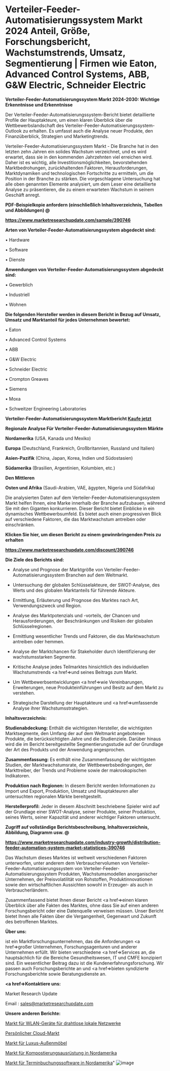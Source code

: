 # Verteiler-Feeder-Automatisierungssystem Markt 2024 Anteil, Größe, Forschungsbericht, Wachstumstrends, Umsatz, Segmentierung | Firmen wie Eaton, Advanced Control Systems, ABB, G&W Electric, Schneider Electric

<strong>Verteiler-Feeder-Automatisierungssystem Markt 2024-2030: Wichtige Erkenntnisse und Erkenntnisse</strong>

Der Verteiler-Feeder-Automatisierungssystem-Bericht bietet detaillierte Profile der Hauptakteure, um einen klaren Überblick über die Wettbewerbslandschaft des Verteiler-Feeder-Automatisierungssystem-Outlook zu erhalten. Es umfasst auch die Analyse neuer Produkte, den Finanzüberblick, Strategien und Marketingtrends.

Verteiler-Feeder-Automatisierungssystem Markt - Die Branche hat in den letzten zehn Jahren ein solides Wachstum verzeichnet, und es wird erwartet, dass sie in den kommenden Jahrzehnten viel erreichen wird. Daher ist es wichtig, alle Investitionsmöglichkeiten, bevorstehenden Marktbedrohungen, zurückhaltenden Faktoren, Herausforderungen, Marktdynamiken und technologischen Fortschritte zu ermitteln, um die Position in der Branche zu stärken. Die vorgeschlagene Untersuchung hat alle oben genannten Elemente analysiert, um dem Leser eine detaillierte Analyse zu präsentieren, die zu einem erwarteten Wachstum in seinem Geschäft anregt.



<strong><b>PDF-Beispielkopie anfordern (einschließlich Inhaltsverzeichnis, Tabellen und Abbildungen) @ </b></strong>

<strong><a href=https://www.marketresearchupdate.com/sample/390746>

<strong>https://www.marketresearchupdate.com/sample/390746</u></a></strong></strong>



<strong>Arten von Verteiler-Feeder-Automatisierungssystem abgedeckt sind:</strong>

• Hardware

• Software

• Dienste



<strong>Anwendungen von Verteiler-Feeder-Automatisierungssystem abgedeckt sind:</strong>

• Gewerblich

• Industriell

• Wohnen



<strong>Die folgenden Hersteller werden in diesem Bericht in Bezug auf Umsatz, Umsatz und Marktanteil für jedes Unternehmen bewertet:</strong>

• Eaton

• Advanced Control Systems

• ABB

• G&W Electric

• Schneider Electric

• Crompton Greaves

• Siemens

• Moxa

• Schweitzer Engineering Laboratories



<strong>Verteiler-Feeder-Automatisierungssystem Marktbericht <a href=https://www.marketresearchupdate.com/buynow/390746>Kaufe jetzt</a></strong>



<strong>Regionale Analyse Für Verteiler-Feeder-Automatisierungssystem Märkte</strong>



<strong>Nordamerika</strong> (USA, Kanada und Mexiko)



<strong>Europa</strong> (Deutschland, Frankreich, Großbritannien, Russland und Italien)



<strong>Asien-Pazifik</strong> (China, Japan, Korea, Indien und Südostasien)



<strong>Südamerika</strong> (Brasilien, Argentinien, Kolumbien, etc.)



<strong>Den Mittleren</strong> 

<strong>Osten und Afrika</strong> (Saudi-Arabien, VAE, ägypten, Nigeria und Südafrika)

Die analysierten Daten auf dem Verteiler-Feeder-Automatisierungssystem Markt helfen Ihnen, eine Marke innerhalb der Branche aufzubauen, während Sie mit den Giganten konkurrieren. Dieser Bericht bietet Einblicke in ein dynamisches Wettbewerbsumfeld. Es bietet auch einen progressiven Blick auf verschiedene Faktoren, die das Marktwachstum antreiben oder einschränken.



<strong>Klicken Sie hier, um diesen Bericht zu einem gewinnbringenden Preis zu erhalten
</strong>

<strong><a href=https://www.marketresearchupdate.com/discount/390746>https://www.marketresearchupdate.com/discount/390746</b></u></strong></a>



<strong>Die Ziele des Berichts sind:</strong>

- Analyse und Prognose der Marktgröße von Verteiler-Feeder-Automatisierungssystem Branchen auf dem Weltmarkt.

- Untersuchung der globalen Schlüsselakteure, der SWOT-Analyse, des Werts und des globalen Marktanteils für führende Akteure.

- Ermittlung, Erläuterung und Prognose des Marktes nach Art, Verwendungszweck und Region.

- Analyse des Marktpotenzials und -vorteils, der Chancen und Herausforderungen, der Beschränkungen und Risiken der globalen Schlüsselregionen.

- Ermittlung wesentlicher Trends und Faktoren, die das Marktwachstum antreiben oder hemmen.

- Analyse der Marktchancen für Stakeholder durch Identifizierung der wachstumsstarken Segmente.

- Kritische Analyse jedes Teilmarktes hinsichtlich des individuellen Wachstumstrends <a href=>und</a> seines Beitrags zum Markt.

- Um Wettbewerbsentwicklungen <a href=>wie</a> Vereinbarungen, Erweiterungen, neue Produkteinführungen und Besitz auf dem Markt zu verstehen.

- Strategische Darstellung der Hauptakteure und <a href=>umfas</a>sende Analyse ihrer Wachstumsstrategien.



<strong>Inhaltsverzeichnis:</strong>



<strong>Studienabdeckung:</strong> Enthält die wichtigsten Hersteller, die wichtigsten Marktsegmente, den Umfang der auf dem Weltmarkt angebotenen Produkte, die berücksichtigten Jahre und die Studienziele. Darüber hinaus wird die im Bericht bereitgestellte Segmentierungsstudie auf der Grundlage der Art des Produkts und der Anwendung angesprochen.



<strong>Zusammenfassung:</strong> Es enthält eine Zusammenfassung der wichtigsten Studien, der Marktwachstumsrate, der Wettbewerbsbedingungen, der Markttreiber, der Trends und Probleme sowie der makroskopischen Indikatoren.



<strong>Produktion nach Regionen:</strong> In diesem Bericht werden Informationen zu Import und Export, Produktion, Umsatz und Hauptakteuren aller untersuchten regionalen Märkte bereitgestellt.



<strong>Herstellerprofil:</strong> Jeder in diesem Abschnitt beschriebene Spieler wird auf der Grundlage einer SWOT-Analyse, seiner Produkte, seiner Produktion, seines Werts, seiner Kapazität und anderer wichtiger Faktoren untersucht.



<strong><b>Zugriff auf vollständige Berichtsbeschreibung, Inhaltsverzeichnis, Abbildung, Diagramm usw. @ </b></strong>

<strong><a href=https://www.marketresearchupdate.com/industry-growth/distribution-feeder-automation-system-market-statistices-390746>https://www.marketresearchupdate.com/industry-growth/distribution-feeder-automation-system-market-statistices-390746</a></strong>

Das Wachstum dieses Marktes ist weltweit verschiedenen Faktoren unterworfen, unter anderem dem Verbrauchervolumen von Verteiler-Feeder-Automatisierungssystem von Verteiler-Feeder-Automatisierungssystem Produkten, Wachstumsmodellen anorganischer Unternehmen, der Preisvolatilität von Rohstoffen, Produktinnovationen sowie den wirtschaftlichen Aussichten sowohl in Erzeuger- als auch in Verbraucherländern.

Zusammenfassend bietet Ihnen dieser Bericht <a href=>einen</a> klaren Überblick über alle Fakten des Marktes, ohne dass Sie auf einen anderen Forschungsbericht oder eine Datenquelle verweisen müssen. Unser Bericht bietet Ihnen alle Fakten über die Vergangenheit, Gegenwart und Zukunft des betroffenen Marktes.



<strong>Über uns:</strong>

 ist ein Marktforschungsunternehmen, das die Anforderungen <a href=>großer</a> Unternehmen, Forschungsagenturen und anderer Unternehmen erfüllt. Wir bieten verschiedene <a href=>Services</a> an, die hauptsächlich für die Bereiche Gesundheitswesen, IT und CMFE konzipiert sind. Ein wesentlicher Beitrag dazu ist die Kundenerfahrungsforschung. Wir passen auch Forschungsberichte an und <a href=>bieten</a> syndizierte Forschungsberichte sowie Beratungsdienste an.



<strong><a href=>Kontaktiere uns:</a></strong>

Market Research Update

Email : sales@marketresearchupdate.com



<strong>Unsere anderen Berichte:</strong>

<a href=https://www.linkedin.com/pulse/wireless-local-area-network-wlan-devices-market-2f>Markt für WLAN-Geräte für drahtlose lokale Netzwerke</a>

<a href=https://www.linkedin.com/pulse/personal-cloud-market-2023-top-key-players-types>Persönlicher Cloud-Markt</a>

<a href=https://www.linkedin.com/pulse/luxury-outdoor-furniture-market-2023-analysis-growth-drivers>Markt für Luxus-Außenmöbel</a>

<a href=https://www.linkedin.com/pulse/north-america-composting-equipment-market-new>Markt für Kompostierungsausrüstung in Nordamerika</a>

<a href=https://www.linkedin.com/pulse/north-america-appointment-booking-software-market-1f>Markt für Terminbuchungssoftware in Nordamerika</a>"
![image](https://github.com/Gayatrikarjule/Market-Analysis-361/assets/97346546/80e25534-8e04-4804-8fd6-121884b075b2)
